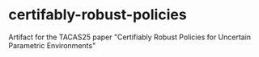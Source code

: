 # certifably-robust-policies
Artifact for the TACAS25 paper "Certifiably Robust Policies for Uncertain Parametric Environments"
